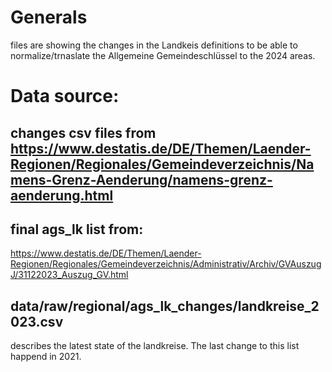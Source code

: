 # Generals
files are showing the changes in the Landkeis definitions to be able to normalize/trnaslate the Allgemeine Gemeindeschlüssel to the 
2024 areas.

# Data source:
## changes csv files from https://www.destatis.de/DE/Themen/Laender-Regionen/Regionales/Gemeindeverzeichnis/Namens-Grenz-Aenderung/namens-grenz-aenderung.html

## final ags_lk list from: 
https://www.destatis.de/DE/Themen/Laender-Regionen/Regionales/Gemeindeverzeichnis/Administrativ/Archiv/GVAuszugJ/31122023_Auszug_GV.html



## data/raw/regional/ags_lk_changes/landkreise_2023.csv
describes the latest state of the landkreise. The last change to this list happend in 2021.